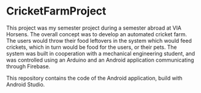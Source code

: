 # CricketFarmProject

This project was my semester project during a semester abroad at VIA Horsens.
The overall concept was to develop an automated cricket farm. The users would throw their food leftovers in the system which would feed crickets, which in turn would be food for the users, or their pets.
The system was built in cooperation with a mechanical engineering student, and was controlled using an Arduino and an Android application communicating through Firebase.

This repository contains the code  of the Android application, build with Android Studio.
